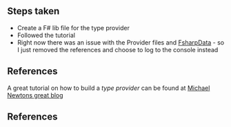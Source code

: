
## Steps taken
- Create a F\# lib file for the type provider
- Followed the tutorial
- Right now there was an issue with the Provider files and [FsharpData] - so I just removed the references and choose to log to the console instead


## References

A great tutorial on how to build a *type provider* can be found at [Michael Newtons great blog][mvann]


## References
[mvann]: http://blog.mavnn.co.uk/type-providers-from-the-ground-up/ "Michael Newton: Type providers from the ground up"
[FsharpData]: https://fsharp.github.io/FSharp.Data/